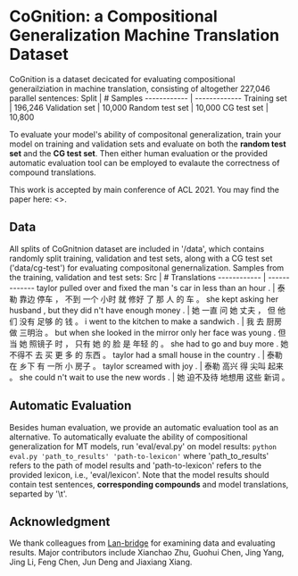 # CoGnition: a Compositional Generalization Machine Translation Dataset


CoGnition is a dataset decicated for evaluating compositional generailziation in machine translation, consisting of altogether 227,046 parallel sentences:
Split | # Samples
------------ | -------------
Training set | 196,246
Validation set | 10,000
Random test set | 10,000
CG test set | 10,800

To evaluate your model's ability of compositonal generalization, train your model on training and validation sets and evaluate on both the **random test set** and the **CG test set**. Then either human evaluation or the provided automatic evaluation tool can be employed to evalaute the correctness of compound translations.

This work is accepted by main conference of ACL 2021. You may find the paper here: <>.

## Data
All splits of CoGnitnion dataset are included in '/data', which contains randomly split training, validation and test sets, along with a CG test set ('data/cg-test') for evaluating compositonal genernalization. 
Samples from the training, validation and test sets:
Src | # Translations
------------ | -------------
taylor pulled over and fixed the man 's car in less than an hour . | 泰勒 靠边 停车 ， 不到 一个 小时 就 修好 了 那 人 的 车 。
she kept asking her husband , but they did n't have enough money . | 她 一直 问 她 丈夫 ， 但 他们 没有 足够 的 钱 。
i went to the kitchen to make a sandwich . | 我 去 厨房 做 三明治 。
but when she looked in the mirror only her face was young .     但 当 她 照镜子 时 ， 只有 她 的 脸 是 年轻 的 。
she had to go and buy more .    她 不得不 去 买 更 多 的 东西 。
taylor had a small house in the country . |  泰勒 在 乡下 有 一所 小 房子 。
taylor screamed with joy . | 泰勒 高兴 得 尖叫 起来 。
she could n't wait to use the new words . |  她 迫不及待 地想用 这些 新词 。


## Automatic Evaluation
Besides human evaluation, we provide an automatic evaluation tool as an alternative. To automatically evaluate the ability of compositional generalization for MT models, run 'eval/eval.py' on model results:
`python eval.py 'path_to_results' 'path-to-lexicon'`
where 'path_to_results' refers to the path of model results and 'path-to-lexicon' refers to the provided lexicon, i.e., 'eval/lexicon'. Note that the model results should contain test sentences, **corresponding compounds** and model translations, separted by '\t'.

## Acknowledgment
We thank colleagues from [Lan-bridge](http://www.lan-bridge.com/) for examining data and evaluating results. 
Major contributors include Xianchao Zhu, Guohui Chen, Jing Yang, Jing Li, Feng Chen, Jun Deng and Jiaxiang Xiang.